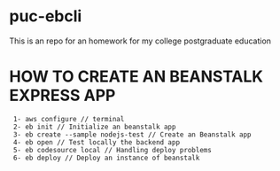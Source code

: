 # puc-ebcli
This is an repo for an homework for my college postgraduate education


# HOW TO CREATE AN BEANSTALK EXPRESS APP

```
 1- aws configure // terminal
 2- eb init // Initialize an beanstalk app
 3- eb create --sample nodejs-test // Create an Beanstalk app
 4- eb open // Test locally the backend app
 5- eb codesource local // Handling deploy problems
 6- eb deploy // Deploy an instance of beanstalk
```
